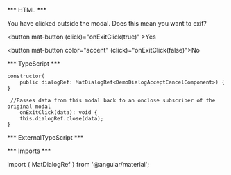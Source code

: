 *** HTML ***

You have clicked outside the modal. Does this mean you want to exit?

<button mat-button (click)="onExitClick(true)" >Yes</button>

<button mat-button color="accent" (click)="onExitClick(false)">No</button>

*** TypeScript *** 

    constructor(
        public dialogRef: MatDialogRef<DemoDialogAcceptCancelComponent>) { }

     //Passes data from this modal back to an onclose subscriber of the original modal
        onExitClick(data): void {
        this.dialogRef.close(data);
    }

*** ExternalTypeScript ***

*** Imports ***

import { MatDialogRef } from '@angular/material';